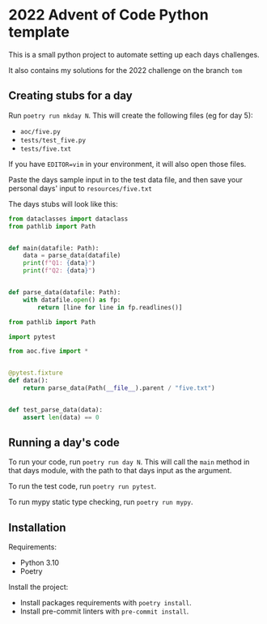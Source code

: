 # 2022 Advent of Code Python template

This is a small python project to automate setting up each days challenges.

It also contains my solutions for the 2022 challenge on the branch `tom`

## Creating stubs for a day

Run `poetry run mkday N`. This will create the following files (eg for day 5):

* `aoc/five.py`
* `tests/test_five.py`
* `tests/five.txt`

If you have `EDITOR=vim` in your environment, it will also open those files.

Paste the days sample input in to the test data file, and then save your personal days' input to `resources/five.txt`

The days stubs will look like this:

```python
from dataclasses import dataclass
from pathlib import Path


def main(datafile: Path):
    data = parse_data(datafile)
    print(f"Q1: {data}")
    print(f"Q2: {data}")


def parse_data(datafile: Path):
    with datafile.open() as fp:
        return [line for line in fp.readlines()]
```

```python
from pathlib import Path

import pytest

from aoc.five import *


@pytest.fixture
def data():
    return parse_data(Path(__file__).parent / "five.txt")


def test_parse_data(data):
    assert len(data) == 0
```

## Running a day's code

To run your code, run `poetry run day N`. This will call the `main` method in
that days module, with the path to that days input as the argument.

To run the test code, run `poetry run pytest`.

To run mypy static type checking, run `poetry run mypy`.

## Installation

Requirements:

* Python 3.10
* Poetry

Install the project:

* Install packages requirements with `poetry install`.
* Install pre-commit linters with `pre-commit install`.
